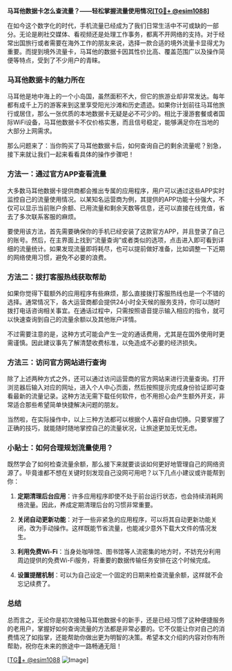 **马耳他数据卡怎么查流量？——轻松掌握流量使用情况[[TG💪+ @esim1088](https://t.me/s/esim1088)]**

在如今这个数字化的时代，手机流量已经成为了我们日常生活中不可或缺的一部分。无论是刷社交媒体、看视频还是处理工作事务，都离不开网络的支持。对于经常出国旅行或者需要在海外工作的朋友来说，选择一款合适的境外流量卡显得尤为重要。而提到境外流量卡，马耳他的数据卡因其性价比高、覆盖范围广以及操作简便等特点，受到了不少用户的青睐。

### 马耳他数据卡的魅力所在

马耳他是地中海上的一个小岛国，虽然面积不大，但它的旅游业却非常发达。每年都有成千上万的游客来到这里享受阳光沙滩和历史遗迹。如果你计划前往马耳他旅行或居住，那么一张优质的本地数据卡无疑是必不可少的。相比于漫游套餐或者国际WiFi设备，马耳他数据卡不仅价格实惠，而且信号稳定，能够满足你在当地的大部分上网需求。

那么问题来了：当你购买了马耳他数据卡后，如何查询自己的剩余流量呢？别急，接下来就让我们一起来看看具体的操作步骤吧！

### 方法一：通过官方APP查看流量

大多数马耳他数据卡提供商都会推出专属的应用程序，用户可以通过这些APP实时监控自己的流量使用情况。以某知名运营商为例，其提供的APP功能十分强大，不仅可以显示当前账户余额、已用流量和剩余天数等信息，还可以直接在线充值，省去了多次联系客服的麻烦。

要使用该方法，首先需要确保你的手机已经安装了这款官方APP，并且登录了自己的账号。然后，在主界面上找到“流量查询”或者类似的选项，点击进入即可看到详细的流量统计。如果发现流量即将耗尽，也可以提前做好准备，比如调整一下近期的网络使用习惯，避免不必要的浪费。

### 方法二：拨打客服热线获取帮助

如果你觉得下载额外的应用程序有些麻烦，那么直接拨打客服热线也是一个不错的选择。通常情况下，各大运营商都会提供24小时全天候的服务支持，你可以随时拨打电话咨询相关事宜。在通话过程中，只需按照语音提示输入相应的指令，就可以快速查询到自己的流量余额以及其他账户详情。

不过需要注意的是，这种方式可能会产生一定的通话费用，尤其是在国外使用时更需谨慎。因此建议事先了解清楚收费标准，以免造成不必要的经济损失。

### 方法三：访问官方网站进行查询

除了上述两种方式之外，还可以通过访问运营商的官方网站来进行流量查询。打开浏览器后输入对应的网址，进入个人中心页面，然后按照提示完成身份验证即可查看最新的流量记录。这种方法无需下载任何软件，也不用担心会产生额外开支，非常适合那些希望简单快捷解决问题的朋友。

当然啦，在实际操作中，以上三种方法都可以根据个人喜好自由切换。只要掌握了正确的技巧，就能随时随地掌控自己的流量状况，让旅途更加无忧无虑。

### 小贴士：如何合理规划流量使用？

既然学会了如何检查流量余额，那么接下来就要谈谈如何更好地管理自己的网络资源了。毕竟谁都不想在关键时刻发现自己没网可用吧？以下几点小建议或许能帮到你：

1. **定期清理后台应用**：许多应用程序即使不处于前台运行状态，也会持续消耗网络流量。因此，养成定期清理后台的习惯非常重要。
   
2. **关闭自动更新功能**：对于一些非紧急的应用程序，可以将其自动更新功能关闭，改为手动操作。这样既能节省流量，也能减少意外下载大文件的情况发生。
   
3. **利用免费Wi-Fi**：当身处咖啡馆、图书馆等人流密集的地方时，不妨充分利用周边提供的免费Wi-Fi服务，将重要的数据传输任务安排在这个时候完成。
   
4. **设置提醒机制**：可以为自己设定一个固定的日期来检查流量余额，这样就不会忘记续费了。

### 总结

总而言之，无论你是初次接触马耳他数据卡的新手，还是已经习惯了这种便捷服务的老用户，掌握好如何查询流量的方法都是非常必要的。它不仅能让你对自己的消费情况了如指掌，还能帮助你做出更为明智的决策。希望本文介绍的内容对你有所帮助，祝你在未来的旅途中一路畅通无阻！

[[TG💪+ @esim1088](https://t.me/s/esim1088) ![Image](https://i.postimg.cc/4NQfJmqS/Snipaste-2025-05-13-00-14-12.png)]
